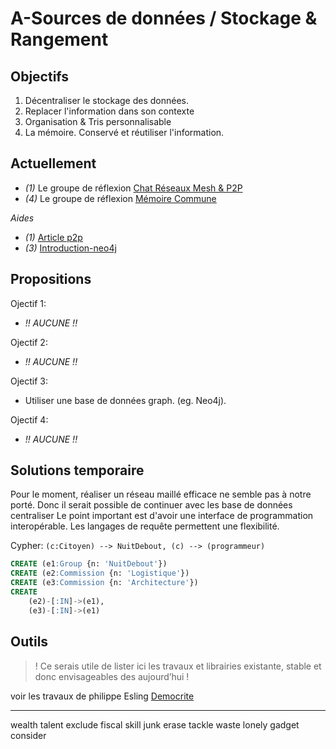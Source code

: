 
A-Sources de données / Stockage & Rangement
===

## Objectifs

1.	Décentraliser le stockage des données.
2.	Replacer l'information dans son contexte
3.	Organisation & Tris personnalisable 
4.	La mémoire. Conservé et réutiliser l'information.

## Actuellement

- _(1)_ Le groupe de réflexion [Chat Réseaux Mesh & P2P](https://wiki.nuitdebout.fr/wiki/R%C3%A9seaux_Mesh_%26_P2P)
- _(4)_ Le groupe de réflexion [Mémoire Commune](https://wiki.nuitdebout.fr/wiki/Villes/Paris/Accueil_et_coordination/M%C3%A9moire_Commune#Stockage_num.C3.A9rique)

_Aides_

- _(1)_ [Article p2p](http://schuler.developpez.com/articles/p2p/)
- _(3)_ [Introduction-neo4j](http://logisima.developpez.com/tutoriel/nosql/neo4j/introduction-neo4j/#LI-E-8)

## Propositions

Ojectif 1:
- _!! AUCUNE !!_

Ojectif 2:
- _!! AUCUNE !!_

Ojectif 3:
- Utiliser une base de données graph. (eg. Neo4j). 

Ojectif 4:
- _!! AUCUNE !!_

## Solutions temporaire

Pour le moment, réaliser un réseau maillé efficace ne semble pas à notre porté.
Donc il serait possible de continuer avec les base de données centraliser Le point important est d'avoir une interface de programmation interopérable.
Les langages de requête permettent une flexibilité.

Cypher: `(c:Citoyen) --> NuitDebout, (c) --> (programmeur)`


```sql
CREATE (e1:Group {n: 'NuitDebout'})
CREATE (e2:Commission {n: 'Logistique'})
CREATE (e3:Commission {n: 'Architecture'})
CREATE
    (e2)-[:IN]->(e1),
    (e3)-[:IN]->(e1)
```

## Outils

> ! Ce serais utile de lister ici les travaux et librairies existante, stable et donc envisageables des aujourd’hui !

voir les travaux de philippe Esling [Democrite](https://github.com/esling/democrite)

---

wealth talent exclude fiscal skill junk erase tackle waste lonely gadget consider
